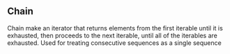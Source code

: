## Chain

Chain make an iterator that returns elements from the first iterable until it is exhausted, then proceeds to the next iterable, until all of the iterables are exhausted. 
Used for treating consecutive sequences as a single sequence
